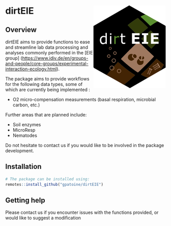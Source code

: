 
<!-- README.md is generated from README.Rmd. Please edit that file -->

# dirtEIE <img src="man/figures/logo.png" align="right" height="260" /></a>

## Overview

dirtEIE aims to provide functions to ease and streamline lab data
processing and analyses commonly performed in the \[EIE group\]
(<https://www.idiv.de/en/groups-and-people/core-groups/experimental-interaction-ecology.html>).

The package aims to provide workflows for the following data types, some
of which are currently being implemented :

- O2 micro-compensation measurements (basal respiration, microbial
  carbon, etc.)

Further areas that are planned include:

- Soil enzymes
- MicroResp
- Nematodes

Do not hesitate to contact us if you would like to be involved in the
package development.

## Installation

``` r
# The package can be installed using:
remotes::install_github("gpatoine/dirtEIE")
```

## Getting help

Please contact us if you encounter issues with the functions provided,
or would like to suggest a modification
